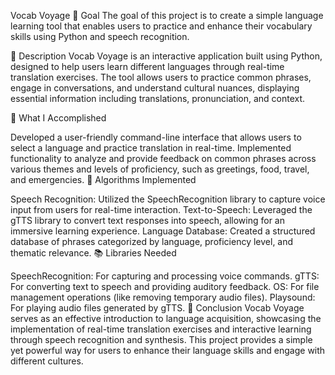 Vocab Voyage
🎯 Goal
The goal of this project is to create a simple language learning tool that enables users to practice and enhance their vocabulary skills using Python and speech recognition.

🧾 Description
Vocab Voyage is an interactive application built using Python, designed to help users learn different languages through real-time translation exercises. The tool allows users to practice common phrases, engage in conversations, and understand cultural nuances, displaying essential information including translations, pronunciation, and context.

🧮 What I Accomplished

Developed a user-friendly command-line interface that allows users to select a language and practice translation in real-time.
Implemented functionality to analyze and provide feedback on common phrases across various themes and levels of proficiency, such as greetings, food, travel, and emergencies.
🚀 Algorithms Implemented

Speech Recognition: Utilized the SpeechRecognition library to capture voice input from users for real-time interaction.
Text-to-Speech: Leveraged the gTTS library to convert text responses into speech, allowing for an immersive learning experience.
Language Database: Created a structured database of phrases categorized by language, proficiency level, and thematic relevance.
📚 Libraries Needed

SpeechRecognition: For capturing and processing voice commands.
gTTS: For converting text to speech and providing auditory feedback.
OS: For file management operations (like removing temporary audio files).
Playsound: For playing audio files generated by gTTS.
📢 Conclusion
Vocab Voyage serves as an effective introduction to language acquisition, showcasing the implementation of real-time translation exercises and interactive learning through speech recognition and synthesis. This project provides a simple yet powerful way for users to enhance their language skills and engage with different cultures.